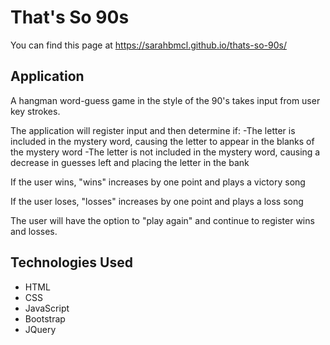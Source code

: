 # That's So 90s

You can find this page at https://sarahbmcl.github.io/thats-so-90s/

## Application

A hangman word-guess game in the style of the 90's takes input from user key strokes.

The application will register input and then determine if:
-The letter is included in the mystery word, causing the letter to appear in the blanks of the mystery word
-The letter is not included in the mystery word, causing a decrease in guesses left and placing the letter in the bank

If the user wins, "wins" increases by one point and plays a victory song

If the user loses, "losses" increases by one point and plays a loss song

The user will have the option to "play again" and continue to register wins and losses.

## Technologies Used
- HTML
- CSS
- JavaScript
- Bootstrap
- JQuery

